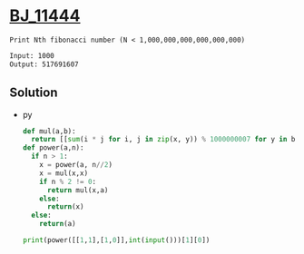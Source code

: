 # [BJ_11444](https://acmicpc.net/problem/11444)

```en
Print Nth fibonacci number (N < 1,000,000,000,000,000,000)
```

```txt
Input: 1000
Output: 517691607
```

## Solution

* py

  ```py
  def mul(a,b):
    return [[sum(i * j for i, j in zip(x, y)) % 1000000007 for y in b] for x in a]
  def power(a,n):
    if n > 1:
      x = power(a, n//2)
      x = mul(x,x)
      if n % 2 != 0:
        return mul(x,a)
      else:
        return(x)
    else:
      return(a)

  print(power([[1,1],[1,0]],int(input()))[1][0])
  ```
